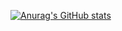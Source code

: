 [![Anurag's GitHub stats](https://github-readme-stats.vercel.app/api?username=jerimo&count_private=true&show_icons=true&theme=nightowl)
](https://github.com/anuraghazra/github-readme-stats)
